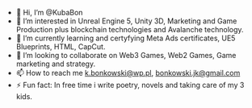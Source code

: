 - 👋 Hi, I’m @KubaBon
- 👀 I’m interested in Unreal Engine 5, Unity 3D, Marketing and Game Production plus blockchain technologies and Avalanche technology.
- 🌱 I’m currently learning and certyfying Meta Ads certificates, UE5 Blueprints, HTML, CapCut.
- 💞️ I’m looking to collaborate on Web3 Games, Web2 Games, Game marketing and strategy.
- 📫 How to reach me k.bonkowski@wp.pl, bonkowski.jk@gmail.com
- ⚡ Fun fact: In free time i write poetry, novels and taking care of my 3 kids.

<!---
KubaBon/KubaBon is a ✨ special ✨ repository because its `README.md` (this file) appears on your GitHub profile.
You can click the Preview link to take a look at your changes.
--->
